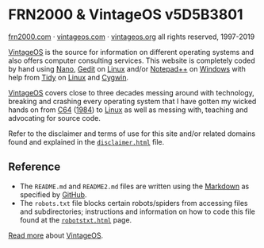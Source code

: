 # FRN2000 & VintageOS v5D5B3801
[frn2000.com](http://vintageos.org/frn2000.html) ·
[vintageos.com](http://vintageos.org/) ·
[vintageos.org](http://vintageos.org/)
all rights reserved, 1997-2019

[VintageOS](https://vintageos.org/) is the source for information on
different operating systems and also offers computer consulting
services.  This website is completely coded by hand using
[Nano](https://nano-editor.org/),
[Gedit](https://wiki.gnome.org/Apps/Gedit) on
[Linux](https://kernel.org/) and/or
[Notepad++](http://notepad-plus-plus.org/) on
[Windows](https://microsoft.com/en-us/windows/) with help from
[Tidy](http://html-tidy.org/) on [Linux](https://kernel.org/) and
[Cygwin](https://cygwin.com/).

[VintageOS](https://vintageos.org/) covers close to three decades
messing around with technology, breaking and crashing every operating
system that I have gotten my wicked hands on from
[C64](http://vintageos.org/basic.html)
([1984](http://vintageos.org/basic.html)) to
[Linux](http://vintageos.org/linux.html) as well as messing with,
teaching and advocating for source code.

Refer to the disclaimer and terms of use for this site and/or related
domains found and explained in the
[`disclaimer.html`](http://vintageos.org/disclaimer.html) file.

## Reference
* The `README.md` and `README2.md` files are written using the
[Markdown](https://daringfireball.net/projects/markdown/) as specified
by [GitHub](https://guides.github.com/features/mastering-markdown/).
* The `robots.txt` file blocks certain robots/spiders from accessing
files and subdirectories; instructions and information on how to code
this file found at the
[`robotstxt.html`](http://robotstxt.org/robotstxt.html) page.

[Read more](README2.md) about [VintageOS](https://vintageos.org/).